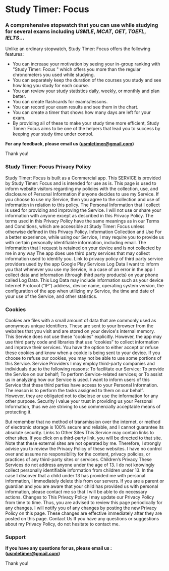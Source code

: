 # Study Timer: Focus 

### A comprehensive stopwatch that you can use while studying for several exams including _USMLE_, _MCAT_, _OET_, _TOEFL_, _IELTS_...

Unlike an ordinary stopwatch, Study Timer: Focus offers the following features:

- You can increase your motivation by seeing your in-group ranking with "Study Timer: Focus " which offers you more than the regular chronometers you used while studying.
- You can separately keep the duration of the courses you study and see how long you study for each course.
- You can review your study statistics daily, weekly, or monthly and plan better.
- You can create flashcards for exams/lessons.
- You can record your exam results and see them in the chart. 
- You can create a timer that shows how many days are left for your exam.
- By providing all of these to make your study time more efficient, Study Timer: Focus aims to be one of the helpers that lead you to success by keeping your study time under control.

**For any feedback, please email us (usmletimer@gmail.com)**

Thank you!

### Study Timer: Focus Privacy Policy

Study Timer: Focus is built as a Commercial app. This SERVICE is provided by Study Timer: Focus and is intended for use as is. This page is used to inform website visitors regarding my policies with the collection, use, and disclosure of Personal Information if anyone decides to use my Service. If you choose to use my Service, then you agree to the collection and use of information in relation to this policy. The Personal Information that I collect is used for providing and improving the Service. I will not use or share your information with anyone except as described in this Privacy Policy. The terms used in this Privacy Policy have the same meanings as in our Terms and Conditions, which are accessible at Study Timer: Focus unless otherwise defined in this Privacy Policy. Information Collection and Use For a better experience, while using our Service, I may require you to provide us with certain personally identifiable information, including email. The information that I request is retained on your device and is not collected by me in any way The app does use third party services that may collect information used to identify you. Link to privacy policy of third party service providers used by the app Google Play Services Log Data I want to inform you that whenever you use my Service, in a case of an error in the app I collect data and information (through third party products) on your phone called Log Data. This Log Data may include information such as your device Internet Protocol (“IP”) address, device name, operating system version, the configuration of the app when utilizing my Service, the time and date of your use of the Service, and other statistics.

### Cookies
Cookies are files with a small amount of data that are commonly used as anonymous unique identifiers. These are sent to your browser from the websites that you visit and are stored on your device's internal memory. This Service does not use these “cookies” explicitly. However, the app may use third party code and libraries that use “cookies” to collect information and improve their services. You have the option to either accept or refuse these cookies and know when a cookie is being sent to your device. If you choose to refuse our cookies, you may not be able to use some portions of this Service. Service Providers I may employ third-party companies and individuals due to the following reasons: To facilitate our Service; To provide the Service on our behalf; To perform Service-related services; or To assist us in analyzing how our Service is used. I want to inform users of this Service that these third parties have access to your Personal Information. The reason is to perform the tasks assigned to them on our behalf. However, they are obligated not to disclose or use the information for any other purpose. Security I value your trust in providing us your Personal Information, thus we are striving to use commercially acceptable means of protecting it.

But remember that no method of transmission over the internet, or method of electronic storage is 100% secure and reliable, and I cannot guarantee its absolute security. Links to Other Sites This Service may contain links to other sites. If you click on a third-party link, you will be directed to that site. Note that these external sites are not operated by me. Therefore, I strongly advise you to review the Privacy Policy of these websites. I have no control over and assume no responsibility for the content, privacy policies, or practices of any third-party sites or services. Children’s Privacy These Services do not address anyone under the age of 13. I do not knowingly collect personally identifiable information from children under 13. In the case I discover that a child under 13 has provided me with personal information, I immediately delete this from our servers. If you are a parent or guardian and you are aware that your child has provided us with personal information, please contact me so that I will be able to do necessary actions. Changes to This Privacy Policy I may update our Privacy Policy from time to time. Thus, you are advised to review this page periodically for any changes. I will notify you of any changes by posting the new Privacy Policy on this page. These changes are effective immediately after they are posted on this page. Contact Us If you have any questions or suggestions about my Privacy Policy, do not hesitate to contact me.

### Support

**If you have any questions for us, please email us : (usmletimer@gmail.com)**


Thank you!
